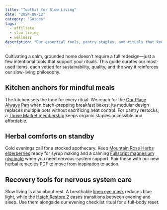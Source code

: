 ```yaml
---
title: "Toolkit for Slow Living"
date: "2024-09-12"
category: "Guides"
tags:
  - affiliate
  - slow living
  - wellness
description: "Our essential tools, pantry staples, and rituals that keep slow living practical, supported by trusted affiliate partners."
---
```


Cultivating a calm, grounded home doesn’t require a full redesign—just a few intentional tools that support your rituals. This guide curates our most-used items, each vetted for sustainability, quality, and the way it reinforces our slow-living philosophy.

## Kitchen anchors for mindful meals

The kitchen sets the tone for every ritual. We reach for the [Our Place Always Pan](https://example.com/our-place-pan?utm_source=blog&utm_medium=affiliate&utm_campaign=toolkit-slow-living) when batch-prepping breakfast bakes; its modular design replaces multiple pots without sacrificing heat control. For pantry restocks, a [Thrive Market membership](https://example.com/thrive-market?utm_source=blog&utm_medium=affiliate&utm_campaign=toolkit-slow-living) keeps organic staples accessible and affordable.

## Herbal comforts on standby

Cold evenings call for a stocked apothecary. Keep [Mountain Rose Herbs elderberries](https://example.com/elderberries?utm_source=blog&utm_medium=affiliate&utm_campaign=toolkit-slow-living) ready for syrup making and a calming [Fullscript magnesium glycinate](https://example.com/magnesium?utm_source=blog&utm_medium=affiliate&utm_campaign=toolkit-slow-living) when you need nervous-system support. Pair these with our new herbal remedies PDF to move from inspiration to action.

## Recovery tools for nervous system care

Slow living is also about rest. A breathable [linen eye mask](https://example.com/linen-mask?utm_source=blog&utm_medium=affiliate&utm_campaign=toolkit-slow-living) reduces blue light, while the [Hatch Restore 2](https://example.com/hatch-restore?utm_source=blog&utm_medium=affiliate&utm_campaign=toolkit-slow-living) eases transitions between evening and sleep. Use them alongside our evening checklist ritual for a full-body reset.
